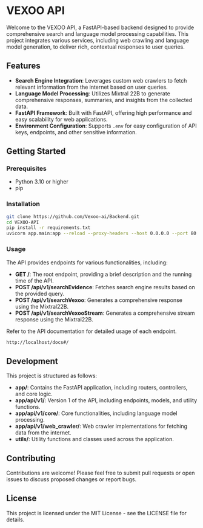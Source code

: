 # VEXOO API

Welcome to the VEXOO API, a FastAPI-based backend designed to provide comprehensive search and language model processing capabilities. This project integrates various services, including web crawling and language model generation, to deliver rich, contextual responses to user queries.

## Features

- **Search Engine Integration**: Leverages custom web crawlers to fetch relevant information from the internet based on user queries.
- **Language Model Processing**: Utilizes Mixtral 22B to generate comprehensive responses, summaries, and insights from the collected data.
- **FastAPI Framework**: Built with FastAPI, offering high performance and easy scalability for web applications.
- **Environment Configuration**: Supports `.env` for easy configuration of API keys, endpoints, and other sensitive information.

## Getting Started

### Prerequisites

- Python 3.10 or higher
- pip

### Installation

```sh
git clone https://github.com/Vexoo-ai/Backend.git
cd VEXOO-API
pip install -r requirements.txt
uvicorn app.main:app --reload --proxy-headers --host 0.0.0.0 --port 80
```

### Usage

The API provides endpoints for various functionalities, including:

- **GET /**: The root endpoint, providing a brief description and the running time of the API.
- **POST /api/v1/searchEvidence**: Fetches search engine results based on the provided query.
- **POST /api/v1/searchVexoo**: Generates a comprehensive response using the Mixtral22B.
- **POST /api/v1/searchVexooStream**: Generates a comprehensive stream response using the Mixtral22B.

Refer to the API documentation for detailed usage of each endpoint.

```sh
http://localhost/docs#/
```

## Development

This project is structured as follows:

- **app/**: Contains the FastAPI application, including routers, controllers, and core logic.
- **app/api/v1/**: Version 1 of the API, including endpoints, models, and utility functions.
- **app/api/v1/core/**: Core functionalities, including language model processing.
- **app/api/v1/web_crawler/**: Web crawler implementations for fetching data from the internet.
- **utils/**: Utility functions and classes used across the application.

## Contributing

Contributions are welcome! Please feel free to submit pull requests or open issues to discuss proposed changes or report bugs.

## License

This project is licensed under the MIT License - see the LICENSE file for details.
